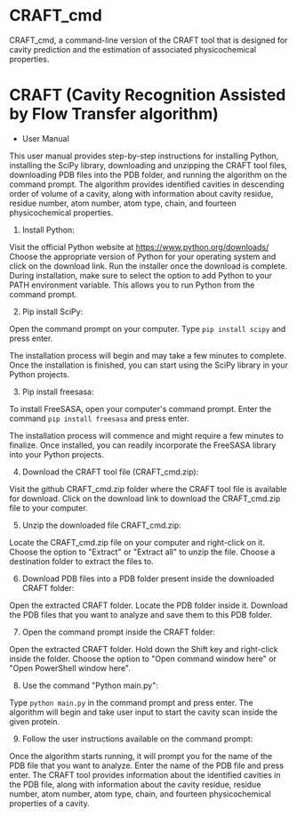 # CRAFT_cmd
CRAFT_cmd, a command-line version of the CRAFT tool that is designed for cavity prediction and the estimation of associated physicochemical properties.

# CRAFT (Cavity Recognition Assisted by Flow Transfer algorithm)

* User Manual

This user manual provides step-by-step instructions for installing Python, installing the SciPy library, downloading and unzipping the CRAFT tool files, downloading PDB files into the PDB folder, and running the algorithm on the command prompt. The algorithm provides identified cavities in descending order of volume of a cavity, along with information about cavity residue, residue number, atom number, atom type, chain, and fourteen physicochemical properties.

1. Install Python:

Visit the official Python website at https://www.python.org/downloads/
Choose the appropriate version of Python for your operating system and click on the download link.
Run the installer once the download is complete.
During installation, make sure to select the option to add Python to your PATH environment variable. This allows you to run Python from the command prompt.

2. Pip install SciPy:

Open the command prompt on your computer.
Type ```pip install scipy``` and press enter.

The installation process will begin and may take a few minutes to complete.
Once the installation is finished, you can start using the SciPy library in your Python projects.

3. Pip install freesasa:

To install FreeSASA, open your computer's command prompt.
Enter the command ```pip install freesasa``` and press enter.
 
The installation process will commence and might require a few minutes to finalize. Once installed, you can readily incorporate the FreeSASA library into your Python projects.

4. Download the CRAFT tool file (CRAFT_cmd.zip):
   
Visit the github  CRAFT_cmd.zip folder where the CRAFT tool file is available for download.
Click on the download link to download the CRAFT_cmd.zip file to your computer.

5. Unzip the downloaded file CRAFT_cmd.zip:

Locate the CRAFT_cmd.zip file on your computer and right-click on it.
Choose the option to "Extract" or "Extract all" to unzip the file.
Choose a destination folder to extract the files to.

6. Download PDB files into a PDB folder present inside the downloaded CRAFT folder:

Open the extracted CRAFT folder.
Locate the PDB folder inside it.
Download the PDB files that you want to analyze and save them to this PDB folder.

7. Open the command prompt inside the CRAFT folder:
   
Open the extracted CRAFT folder.
Hold down the Shift key and right-click inside the folder.
Choose the option to "Open command window here" or "Open PowerShell window here".

8. Use the command "Python main.py":

Type ```python main.py``` in the command prompt and press enter.
The algorithm will begin and take user input to start the cavity scan inside the given protein.

9. Follow the user instructions available on the command prompt:

Once the algorithm starts running, it will prompt you for the name of the PDB file that you want to analyze.
Enter the name of the PDB file and press enter.
The CRAFT tool provides information about the identified cavities in the PDB file, along with information about the cavity residue, residue number, atom number, atom type, chain, and fourteen physicochemical properties of a cavity.
